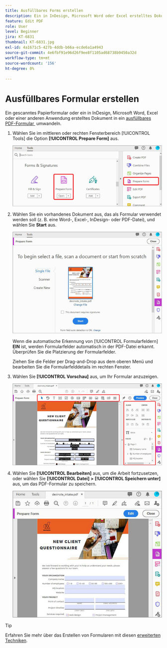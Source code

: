 ```yaml
---
title: Ausfüllbares Forms erstellen
description: Ein in InDesign, Microsoft Word oder Excel erstelltes Dokument in ein ausfüllbares PDF-Formular umwandeln
feature: Edit PDF
role: User
level: Beginner
jira: KT-6831
thumbnail: KT-6831.jpg
exl-id: 4a1671c5-427b-4ddb-b66a-ecde6a1a4943
source-git-commit: 4e6fbf91e96d26f9ee8f1105ad68738b9450a32d
workflow-type: tm+mt
source-wordcount: '156'
ht-degree: 0%

---
```


# Ausfüllbares Formular erstellen

Ein gescanntes Papierformular oder ein in InDesign, Microsoft Word, Excel oder einer anderen Anwendung erstelltes Dokument in ein [ausfüllbares PDF-Formular &#x200B;](https://www.adobe.com/de/acrobat/online/sign-pdf.html) umwandeln.

1. Wählen Sie im mittleren oder rechten Fensterbereich [!UICONTROL Tools] die Option **[!UICONTROL Prepare Form]** aus.

   ![Formularschritt 1](../assets/Form_1.png)

1. Wählen Sie ein vorhandenes Dokument aus, das als Formular verwendet werden soll (z. B. eine Word-, Excel-, InDesign- oder PDF-Datei), und wählen Sie **Start** aus.

   ![Formularschritt 2](../assets/Form_2.png)

   Wenn die automatische Erkennung von [!UICONTROL Formularfeldern] **EIN** ist, werden Formularfelder automatisch in der PDF-Datei erkannt. Überprüfen Sie die Platzierung der Formularfelder.

   Ziehen Sie die Felder per Drag-and-Drop aus dem oberen Menü und bearbeiten Sie die Formularfelddetails im rechten Fenster.

1. Wählen Sie **[!UICONTROL Vorschau]** aus, um Ihr Formular anzuzeigen.

   ![Formularschritt 3](../assets/Form_3.png)

1. Wählen Sie **[!UICONTROL Bearbeiten]** aus, um die Arbeit fortzusetzen, oder wählen Sie **[!UICONTROL Datei]** **>** **[!UICONTROL Speichern unter]** aus, um das PDF-Formular zu speichern.

   ![Formularschritt 4](../assets/Form_4.png)

>[!TIP]
>
>Erfahren Sie mehr über das Erstellen von Formularen mit diesen [erweiterten Techniken](../advanced-tasks/advancedforms.md).